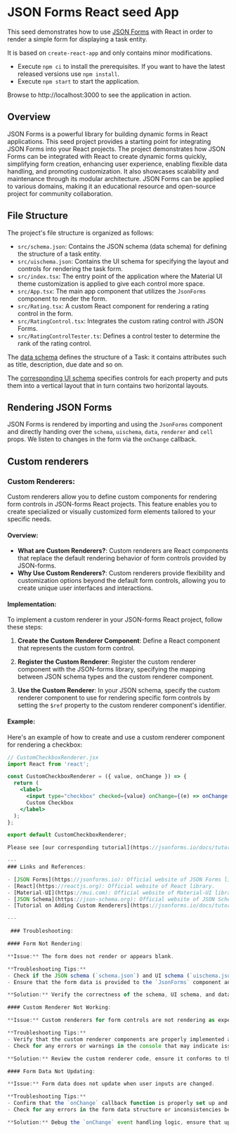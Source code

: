 # JSON Forms React seed App

This seed demonstrates how to use [JSON Forms](https://jsonforms.io) with React in order to render a simple form for displaying a task entity.

It is based on `create-react-app` and only contains minor modifications.

- Execute `npm ci` to install the prerequisites. If you want to have the latest released versions use `npm install`.
- Execute `npm start` to start the application.

Browse to http://localhost:3000 to see the application in action.

 ## Overview

JSON Forms is a powerful library for building dynamic forms in React applications. This seed project provides a starting point for integrating JSON Forms into your React projects.
The project demonstrates how JSON Forms can be integrated with React to create dynamic forms quickly, simplifying form creation, enhancing user experience, enabling flexible data handling, and promoting customization. It also showcases scalability and maintenance through its modular architecture. JSON Forms can be applied to various domains, making it an educational resource and open-source project for community collaboration.

## File Structure

The project's file structure is organized as follows:

- `src/schema.json`: Contains the JSON schema (data schema) for defining the structure of a task entity.
- `src/uischema.json`: Contains the UI schema for specifying the layout and controls for rendering the task form.
- `src/index.tsx`: The entry point of the application where the Material UI theme customization is applied to give each control more space.
- `src/App.tsx`: The main app component that utilizes the `JsonForms` component to render the form.
- `src/Rating.tsx`: A custom React component for rendering a rating control in the form.
- `src/RatingControl.tsx`: Integrates the custom rating control with JSON Forms.
- `src/RatingControlTester.ts`: Defines a control tester to determine the rank of the rating control.

The [data schema](src/schema.json) defines the structure of a Task: it contains attributes such as title, description, due date and so on.

The [corresponding UI schema](src/uischema.json) specifies controls for each property and puts them into a vertical layout that in turn contains two horizontal layouts.


## Rendering JSON Forms

JSON Forms is rendered by importing and using the `JsonForms` component and directly handing over the `schema`, `uischema`, `data`, `renderer` and `cell` props. We listen to changes in the form via the `onChange` callback.

## Custom renderers

### Custom Renderers:

Custom renderers allow you to define custom components for rendering form controls in JSON-forms React projects. This feature enables you to create specialized or visually customized form elements tailored to your specific needs.

#### Overview:

- **What are Custom Renderers?**: Custom renderers are React components that replace the default rendering behavior of form controls provided by JSON-forms.
- **Why Use Custom Renderers?**: Custom renderers provide flexibility and customization options beyond the default form controls, allowing you to create unique user interfaces and interactions.

#### Implementation:

To implement a custom renderer in your JSON-forms React project, follow these steps:

1. **Create the Custom Renderer Component**: Define a React component that represents the custom form control.

2. **Register the Custom Renderer**: Register the custom renderer component with the JSON-forms library, specifying the mapping between JSON schema types and the custom renderer component.

3. **Use the Custom Renderer**: In your JSON schema, specify the custom renderer component to use for rendering specific form controls by setting the `$ref` property to the custom renderer component's identifier.

#### Example:

Here's an example of how to create and use a custom renderer component for rendering a checkbox:

```jsx
// CustomCheckboxRenderer.jsx
import React from 'react';

const CustomCheckboxRenderer = ({ value, onChange }) => {
  return (
    <label>
      <input type="checkbox" checked={value} onChange={(e) => onChange(e.target.checked)} />
      Custom Checkbox
    </label>
  );
};

export default CustomCheckboxRenderer;

Please see [our corresponding tutorial](https://jsonforms.io/docs/tutorial) on how to add custom renderers.

---
### Links and References:

- [JSON Forms](https://jsonforms.io): Official website of JSON Forms library.
- [React](https://reactjs.org): Official website of React library.
- [Material-UI](https://mui.com): Official website of Material-UI library.
- [JSON Schema](https://json-schema.org): Official website of JSON Schema standard.
- [Tutorial on Adding Custom Renderers](https://jsonforms.io/docs/tutorial-custom-renderers): Link to the corresponding tutorial on JSON Forms website.

---

 ### Troubleshooting:

#### Form Not Rendering:

**Issue:** The form does not render or appears blank.

**Troubleshooting Tips:**
- Check if the JSON schema (`schema.json`) and UI schema (`uischema.json`) are properly configured and accessible.
- Ensure that the form data is provided to the `JsonForms` component and is valid according to the schema.

**Solution:** Verify the correctness of the schema, UI schema, and data, and make necessary corrections.

#### Custom Renderer Not Working:

**Issue:** Custom renderers for form controls are not rendering as expected.

**Troubleshooting Tips:**
- Verify that the custom renderer components are properly implemented and registered with the `JsonForms` component.
- Check for any errors or warnings in the console that may indicate issues with the custom renderer implementation.

**Solution:** Review the custom renderer code, ensure it conforms to the expected interface, and debug any issues with rendering logic.

#### Form Data Not Updating:

**Issue:** Form data does not update when user inputs are changed.

**Troubleshooting Tips:**
- Confirm that the `onChange` callback function is properly set up and receiving updated form data.
- Check for any errors in the form data structure or inconsistencies between the schema and UI schema.

**Solution:** Debug the `onChange` event handling logic, ensure that updated form data is correctly propagated, and validate the data against the schema.

